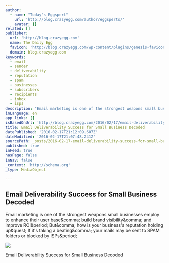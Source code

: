 ```yaml
---
author:
  - name: "Today's Eggspert"
    url: 'http://blog.crazyegg.com/author/eggsperts/'
    avatar: {}
related: []
publisher:
  url: 'http://blog.crazyegg.com'
  name: The Daily Egg
  favicon: 'http://blog.crazyegg.com/wp-content/plugins/genesis-favicon-uploader/favicons/favicon.ico'
  domain: blog.crazyegg.com
keywords:
  - email
  - sender
  - deliverability
  - reputation
  - spam
  - businesses
  - subscribers
  - recipients
  - inbox
  - isps
description: "Email marketing is one of the strongest weapons small businesses employ to enhance their user base, build brand visibility, and improve ROI. But, how is your business's reputation holding up? If it's taking a beating, your mails may be sent to SPAM folders or blocked by ISPs."
inLanguage: en
app_links: []
isBasedOnUrl: 'http://blog.crazyegg.com/2016/02/17/email-deliverability-success-decoded/'
title: Email Deliverability Success for Small Business Decoded
datePublished: '2016-02-17T21:12:09.607Z'
dateModified: '2016-02-17T21:07:48.241Z'
sourcePath: _posts/2016-02-17-email-deliverability-success-for-small-business-decoded.md
published: true
inFeed: true
hasPage: false
inNav: false
_context: 'http://schema.org'
_type: MediaObject

---
```

<article style=""><h1>Email Deliverability Success for Small Business Decoded</h1><p>Email marketing is one of the strongest weapons small businesses employ to enhance their user base&amp;comma; build brand visibility&amp;comma; and improve ROI&amp;period; But&amp;comma; how is your business's reputation holding up&amp;quest; If it's taking a beating&amp;comma; your mails may be sent to SPAM folders or blocked by ISPs&amp;period;</p><img src="http://ceblog.s3.amazonaws.com/wp-content/uploads/2016/02/sender-reputation.png" /></article>

Email Deliverability Success for Small Business Decoded